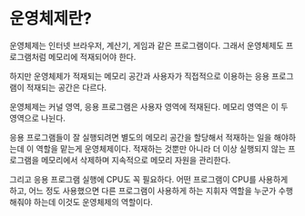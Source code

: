 # 운영체제란?

운영체제는 인터넷 브라우저, 계산기, 게임과 같은 프로그램이다. 그래서 운영체제도 프로그램처럼 메모리에 적재되어야 한다.

하지만 운영체제가 적재되는 메모리 공간과 사용자가 직접적으로 이용하는 응용 프로그램이 적재되는 공간은 다르다.

운영체제는 커널 영역, 응용 프로그램은 사용자 영역에 적재된다. 메모리 영역은 이 두 영역으로 나뉜다.

응용 프로그램들이 잘 실행되려면 별도의 메모리 공간을 할당해서 적재하는 일을 해야하는데 이 역할을 맡는게 운영체제이다. 적재하는 것뿐만 아니라 더 이상 실행되지 않는 프로그램을 메모리에서 삭제하며 지속적으로 메모리 자원을 관리한다.

그리고 응용 프로그램 실행에 CPU도 꼭 필요하다. 어떤 프로그램이 CPU를 사용하게 하고, 어느 정도 사용했으면 다른 프로그램이 사용하게 하는 지휘자 역할을 누군가 수행해줘야 하는데 이것도 운영체제의 역할이다. 